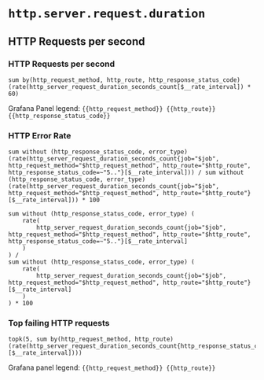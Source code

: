 

# `http.server.request.duration`

## HTTP Requests per second


### HTTP Requests per second

```promql
sum by(http_request_method, http_route, http_response_status_code) (rate(http_server_request_duration_seconds_count[$__rate_interval]) * 60)
```
Grafana Panel legend: `{{http_request_method}} {{http_route}} {{http_response_status_code}}`

### HTTP Error Rate

```promql
sum without (http_response_status_code, error_type) (rate(http_server_request_duration_seconds_count{job="$job", http_request_method="$http_request_method", http_route="$http_route", http_response_status_code=~"5.."}[$__rate_interval])) / sum without (http_response_status_code, error_type) (rate(http_server_request_duration_seconds_count{job="$job", http_request_method="$http_request_method", http_route="$http_route"}[$__rate_interval])) * 100
```

```promql
sum without (http_response_status_code, error_type) (
    rate(
        http_server_request_duration_seconds_count{job="$job", http_request_method="$http_request_method", http_route="$http_route", http_response_status_code=~"5.."}[$__rate_interval]
    )
) / 
sum without (http_response_status_code, error_type) (
    rate(
        http_server_request_duration_seconds_count{job="$job", http_request_method="$http_request_method", http_route="$http_route"}[$__rate_interval]
    )
) * 100
```

### Top failing HTTP requests

```promql
topk(5, sum by(http_request_method, http_route) (rate(http_server_request_duration_seconds_count{http_response_status_code=~"5.."}[$__rate_interval])))
```

Grafana panel legend: `{{http_request_method}} {{http_route}}`

